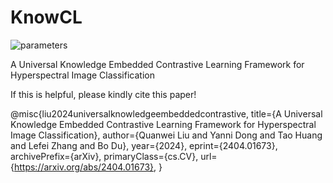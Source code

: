 # KnowCL



![parameters](https://github.com/quanweiliu/KnowCL/assets/34157627/801daa16-a37a-4a8b-8225-887085f41b3e)

A Universal Knowledge Embedded Contrastive Learning Framework for Hyperspectral Image Classification

If this is helpful, please kindly cite this paper!

@misc{liu2024universalknowledgeembeddedcontrastive,
      title={A Universal Knowledge Embedded Contrastive Learning Framework for Hyperspectral Image Classification}, 
      author={Quanwei Liu and Yanni Dong and Tao Huang and Lefei Zhang and Bo Du},
      year={2024},
      eprint={2404.01673},
      archivePrefix={arXiv},
      primaryClass={cs.CV},
      url={https://arxiv.org/abs/2404.01673}, 
}
